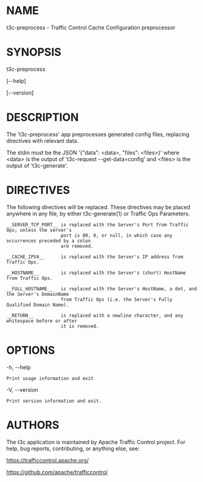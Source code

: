 <!--
    Licensed to the Apache Software Foundation (ASF) under one
    or more contributor license agreements.  See the NOTICE file
    distributed with this work for additional information
    regarding copyright ownership.  The ASF licenses this file
    to you under the Apache License, Version 2.0 (the
    "License"); you may not use this file except in compliance
    with the License.  You may obtain a copy of the License at

      http://www.apache.org/licenses/LICENSE-2.0

    Unless required by applicable law or agreed to in writing,
    software distributed under the License is distributed on an
    "AS IS" BASIS, WITHOUT WARRANTIES OR CONDITIONS OF ANY
    KIND, either express or implied.  See the License for the
    specific language governing permissions and limitations
    under the License.
-->

<!--

  !!!
      This file is both a Github Readme and manpage!
      Please make sure changes appear properly with man,
      and follow man conventions, such as:
      https://www.bell-labs.com/usr/dmr/www/manintro.html

      A primary goal of t3c is to follow POSIX and LSB standards
      and conventions, so it's easy to learn and use by people
      who know Linux and other *nix systems. Providing a proper
      manpage is a big part of that.
  !!!

-->
# NAME

t3c-preprocess - Traffic Control Cache Configuration preprocessor

# SYNOPSIS

t3c-preprocess

[\-\-help]

[\-\-version]

# DESCRIPTION

The 't3c-preprocess' app preprocesses generated config files, replacing directives with relevant data.

The stdin must be the JSON '{"data": \<data\>, "files": \<files\>}' where \<data\> is the output of 't3c-request --get-data=config' and \<files\> is the output of 't3c-generate'.

# DIRECTIVES

The following directives will be replaced. These directives may be placed anywhere in any file, by either t3c-generate(1) or Traffic Ops Parameters.

    __SERVER_TCP_PORT__ is replaced with the Server's Port from Traffic Ops; unless the server's
                        port is 80, 0, or null, in which case any occurrences preceded by a colon
                        are removed.

    __CACHE_IPV4__      is replaced with the Server's IP address from Traffic Ops.

    __HOSTNAME__        is replaced with the Server's (short) HostName from Traffic Ops.

    __FULL_HOSTNAME__   is replaced with the Server's HostName, a dot, and the Server's DomainName
                        from Traffic Ops (i.e. the Server's Fully Qualified Domain Name).

    __RETURN__          is replaced with a newline character, and any whitespace before or after
                        it is removed.

# OPTIONS

-h, -\-help

    Print usage information and exit

-V, -\-version

    Print version information and exit.

# AUTHORS

The t3c application is maintained by Apache Traffic Control project. For help, bug reports, contributing, or anything else, see:

https://trafficcontrol.apache.org/

https://github.com/apache/trafficcontrol
